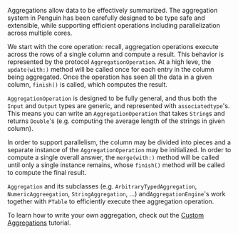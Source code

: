 
Aggregations allow data to be effectively summarized. The aggregation system in Penguin has been
carefully designed to be type safe and extensible, while supporting efficient operations including
parallelization across multiple cores.

We start with the core operation: recall, aggregation operations execute across the rows of a single
column and compute a result. This behavior is represented by the protocol `AggregationOperation`.
At a high leve, the `update(with:)` method will be called once for each entry in the column being
aggregated. Once the operation has seen all the data in a given column, `finish()` is called, which
computes the result.

`AggregationOperation` is designed to be fully general, and thus both the `Input` and `Output` types
are generic, and represented with `associatedtype`'s. This means you can write an
`AggregationOperation` that takes `String`s and returns `Double`'s (e.g. computing the average
length of the strings in given column).

In order to support parallelism, the column may be divided into pieces and a separate instance of
the `AggregationOperation` may be initialized. In order to compute a single overall answer, the
`merge(with:)` method will be called until only a single instance remains, whose `finish()` method
will be called to compute the final result.

`Aggregation` and its subclasses (e.g. `ArbitraryTypedAggregation`, `NumericAggreegation`,
`StringAggregation`, ...) and`AggregationEngine`'s work together with `PTable` to efficiently
execute thee aggregation operation.

To learn how to write your own aggregation, check out the
[Custom Aggregations](custom-aggregation.html) tutorial.

<!-- TODO: explain more here! -->
